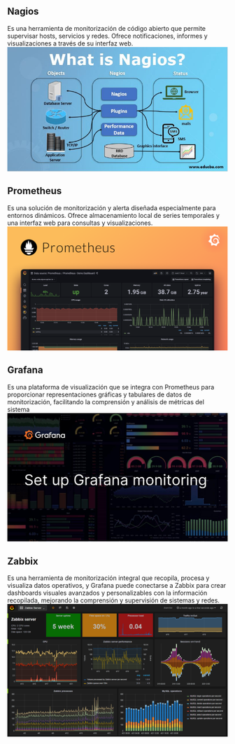 
## Nagios
Es una herramienta de monitorización de código abierto que permite supervisar hosts, servicios y redes. Ofrece notificaciones, informes y visualizaciones a través de su interfaz web. 
![img14](/img/nagios.jpg)
## Prometheus
Es una solución de monitorización y alerta diseñada especialmente para entornos dinámicos. Ofrece almacenamiento local de series temporales y una interfaz web para consultas y visualizaciones. 
![img15](/img/prometheus.png)
## Grafana
Es una plataforma de visualización que se integra con Prometheus para proporcionar representaciones gráficas y tabulares de datos de monitorización, facilitando la comprensión y análisis de métricas del sistema
![img16](/img/grafana.jpg)
## Zabbix
Es una herramienta de monitorización integral que recopila, procesa y visualiza datos operativos, y Grafana puede conectarse a Zabbix para crear dashboards visuales avanzados y personalizables con la información recopilada, mejorando la comprensión y supervisión de sistemas y redes.
![img17](/img/zabbix.png)

